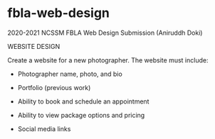 # fbla-web-design
2020-2021 NCSSM FBLA Web Design Submission (Aniruddh Doki)

WEBSITE DESIGN

Create a website for a new photographer. The website must include:

- Photographer name, photo, and bio

- Portfolio (previous work)

- Ability to book and schedule an appointment

- Ability to view package options and pricing

- Social media links
